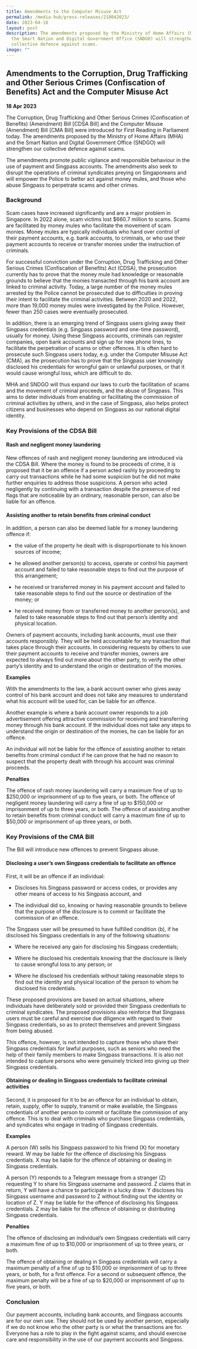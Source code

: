 ```yaml
---
title: Amendments to the Computer Misuse Act
permalink: /media-hub/press-releases/218042023/
date: 2023-04-18
layout: post
description: The amendments proposed by the Ministry of Home Affairs (MHA) and
  the Smart Nation and Digital Government Office (SNDGO) will strengthen our
  collective defence against scams.
image: ""
---
```

## Amendments to the Corruption, Drug Trafficking and Other Serious Crimes (Confiscation of Benefits) Act and the Computer Misuse Act

**18 Apr 2023**

The Corruption, Drug Trafficking and Other Serious Crimes (Confiscation of Benefits) (Amendment) Bill \[CDSA Bill\] and the Computer Misuse (Amendment) Bill \[CMA Bill\] were introduced for First Reading in Parliament today. The amendments proposed by the Ministry of Home Affairs (MHA) and the Smart Nation and Digital Government Office (SNDGO) will strengthen our collective defence against scams.  
  
The amendments promote public vigilance and responsible behaviour in the use of payment and Singpass accounts. The amendments also seek to disrupt the operations of criminal syndicates preying on Singaporeans and will empower the Police to better act against money mules, and those who abuse Singpass to perpetrate scams and other crimes.  
  
### Background  
  
Scam cases have increased significantly and are a major problem in Singapore. In 2022 alone, scam victims lost $660.7 million to scams. Scams are facilitated by money mules who facilitate the movement of scam monies. Money mules are typically individuals who hand over control of their payment accounts, e.g. bank accounts, to criminals, or who use their payment accounts to receive or transfer monies under the instruction of criminals.  
  
For successful conviction under the Corruption, Drug Trafficking and Other Serious Crimes (Confiscation of Benefits) Act (CDSA), the prosecution currently has to prove that the money mule had knowledge or reasonable grounds to believe that the monies transacted through his bank account are linked to criminal activity. Today, a large number of the money mules arrested by the Police cannot be prosecuted due to difficulties in proving their intent to facilitate the criminal activities. Between 2020 and 2022, more than 19,000 money mules were investigated by the Police. However, fewer than 250 cases were eventually prosecuted.  
  
In addition, there is an emerging trend of Singpass users giving away their Singpass credentials (e.g. Singpass password and one-time password), usually for money. Using these Singpass accounts, criminals can register companies, open bank accounts and sign up for new phone lines, to facilitate the perpetration of scams or other offences. It is often hard to prosecute such Singpass users today, e.g. under the Computer Misuse Act (CMA), as the prosecution has to prove that the Singpass user knowingly disclosed his credentials for wrongful gain or unlawful purposes, or that it would cause wrongful loss, which are difficult to do.  
  
MHA and SNDGO will thus expand our laws to curb the facilitation of scams and the movement of criminal proceeds, and the abuse of Singpass. This aims to deter individuals from enabling or facilitating the commission of criminal activities by others, and in the case of Singpass, also helps protect citizens and businesses who depend on Singpass as our national digital identity.  
  
### Key Provisions of the CDSA Bill  
  
#### Rash and negligent money laundering  
  
New offences of rash and negligent money laundering are introduced via the CDSA Bill. Where the money is found to be proceeds of crime, it is proposed that it be an offence if a person acted rashly by proceeding to carry out transactions while he had some suspicion but he did not make further enquiries to address those suspicions. A person who acted negligently by continuing with a transaction despite the presence of red flags that are noticeable by an ordinary, reasonable person, can also be liable for an offence.  
  
#### Assisting another to retain benefits from criminal conduct  
  
In addition, a person can also be deemed liable for a money laundering offence if:

* the value of the property he dealt with is disproportionate to his known sources of income;

* he allowed another person(s) to access, operate or control his payment account and failed to take reasonable steps to find out the purpose of this arrangement;

* he received or transferred money in his payment account and failed to take reasonable steps to find out the source or destination of the money; or

* he received money from or transferred money to another person(s), and failed to take reasonable steps to find out that person’s identity and physical location.
 
Owners of payment accounts, including bank accounts, must use their accounts responsibly. They will be held accountable for any transaction that takes place through their accounts. In considering requests by others to use their payment accounts to receive and transfer monies, owners are expected to always find out more about the other party, to verify the other party’s identity and to understand the origin or destination of the monies.  
  
**Examples**

With the amendments to the law, a bank account owner who gives away control of his bank account and does not take any measures to understand what his account will be used for, can be liable for an offence.  
  
Another example is where a bank account owner responds to a job advertisement offering attractive commission for receiving and transferring money through his bank account. If the individual does not take any steps to understand the origin or destination of the monies, he can be liable for an offence.  
  
An individual will not be liable for the offence of assisting another to retain benefits from criminal conduct if he can prove that he had no reason to suspect that the property dealt with through his account was criminal proceeds.  
  
**Penalties**
  
The offence of rash money laundering will carry a maximum fine of up to $250,000 or imprisonment of up to five years, or both. The offence of negligent money laundering will carry a fine of up to $150,000 or imprisonment of up to three years, or both. The offence of assisting another to retain benefits from criminal conduct will carry a maximum fine of up to $50,000 or imprisonment of up three years, or both.  
  
### Key Provisions of the CMA Bill  
  
The Bill will introduce new offences to prevent Singpass abuse.  
  
#### Disclosing a user’s own Singpass credentials to facilitate an offence  
  
First, it will be an offence if an individual:  
  
* Discloses his Singpass password or access codes, or provides any other means of access to his Singpass account, and

* The individual did so, knowing or having reasonable grounds to believe that the purpose of the disclosure is to commit or facilitate the commission of an offence. 
 
The Singpass user will be presumed to have fulfilled condition (b), if he disclosed his Singpass credentials in any of the following situations:

* Where he received any gain for disclosing his Singpass credentials;

* Where he disclosed his credentials knowing that the disclosure is likely to cause wrongful loss to any person; or

* Where he disclosed his credentials without taking reasonable steps to find out the identity and physical location of the person to whom he disclosed his credentials.  
  
These proposed provisions are based on actual situations, where individuals have deliberately sold or provided their Singpass credentials to criminal syndicates. The proposed provisions also reinforce that Singpass users must be careful and exercise due diligence with regard to their Singpass credentials, so as to protect themselves and prevent Singpass from being abused.  
  
This offence, however, is not intended to capture those who share their Singpass credentials for lawful purposes, such as seniors who need the help of their family members to make Singpass transactions. It is also not intended to capture persons who were genuinely tricked into giving up their Singpass credentials.  
  
#### Obtaining or dealing in Singpass credentials to facilitate criminal activities  
  
Second, it is proposed for it to be an offence for an individual to obtain, retain, supply, offer to supply, transmit or make available, the Singpass credentials of another person to commit or facilitate the commission of any offence. This is to deal with criminals who purchase Singpass credentials, and syndicates who engage in trading of Singpass credentials.  
  
**Examples**
  
A person (W) sells his Singpass password to his friend (X) for monetary reward. W may be liable for the offence of disclosing his Singpass credentials. X may be liable for the offence of obtaining or dealing in Singpass credentials.  
  
A person (Y) responds to a Telegram message from a stranger (Z) requesting Y to share his Singpass username and password. Z claims that in return, Y will have a chance to participate in a lucky draw. Y discloses his Singpass username and password to Z without finding out the identity or location of Z. Y may be liable for the offence of disclosing his Singpass credentials. Z may be liable for the offence of obtaining or distributing Singpass credentials.  
  
**Penalties**  
  
The offence of disclosing an individual’s own Singpass credentials will carry a maximum fine of up to $10,000 or imprisonment of up to three years, or both.  
  
The offence of obtaining or dealing in Singpass credentials will carry a maximum penalty of a fine of up to $10,000 or imprisonment of up to three years, or both, for a first offence. For a second or subsequent offence, the maximum penalty will be a fine of up to $20,000 or imprisonment of up to five years, or both.  
  
### Conclusion  
  
Our payment accounts, including bank accounts, and Singpass accounts are for our own use. They should not be used by another person, especially if we do not know who the other party is or what the transactions are for. Everyone has a role to play in the fight against scams, and should exercise care and responsibility in the use of our payment accounts and Singpass.